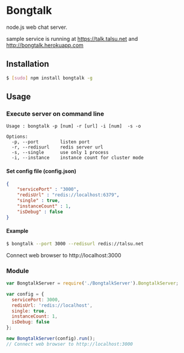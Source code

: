 Bongtalk
========

node.js web chat server.

sample service is running at https://talk.talsu.net and http://bongtalk.herokuapp.com

## Installation

```bash
$ [sudo] npm install bongtalk -g
```


## Usage

### Execute server on command line
```
Usage : bongtalk -p [num] -r [url] -i [num]  -s -o

Options:
  -p, --port        listen port
  -r, --redisurl    redis server url
  -s, --single      use only 1 process
  -i, --instance    instance count for cluster mode
```
#### Set config file (config.json)
```json
{
	"servicePort" : "3000",
	"redisUrl" : "redis://localhost:6379",
	"single" : true,
	"instanceCount" : 1,
	"isDebug" : false
}
```
#### Example
```bash
$ bongtalk --port 3000 --redisurl redis://talsu.net
```
Connect web browser to http://localhost:3000

### Module
```javascript
var BongtalkServer = require('./BongtalkServer').BongtalkServer;

var config = { 
  servicePort: 3000,
  redisUrl: 'redis://localhost',
  single: true,
  instanceCount: 1,
  isDebug: false 
};

new BongtalkServer(config).run();
// Connect web browser to http://localhost:3000
```
